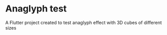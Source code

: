 # Anaglyph test

A Flutter project created to test anaglyph effect with 3D cubes of different sizes
